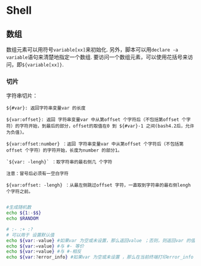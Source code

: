 # Shell

## 数组

数组元素可以用符号`variable[xx]`来初始化. 另外，脚本可以用`declare -a variable`语句来清楚地指定一个数组. 要访问一个数组元素，可以使用花括号来访问，即`${variable[xx]}`.

### 切片

字符串切片：

    ${#var}: 返回字符串变量var 的长度

    ${var:offset}: 返回 字符串变量var 中从第offset 个字符后（不包括第offset 个字符）的字符开始，到最后的部分，offset的取值在0 到 ${#var}-1 之间(bash4.2后，允许为负值)。

    ${var:offset:number} ：返回 字符串变量var 中从第offset 个字符后（不包括第offset 个字符）的字符开始，长度为number 的部分1。

    `${var: -lengh}` ：取字符串的最右侧几 个字符

    注意：冒号后必须有一空白字符

    ${var:offset: -lengh} ：从最左侧跳过offset 字符，一直取到字符串的最右侧lengh个字符之前。

```bash

#生成随机数
echo ${1:-$$}
echo $RANDOM

# :- :+ :?
# 可以用于 设置默认值
echo ${var:-value} #如果var 为空或未设置，那么返回value ；否则，则返回var 的值。
echo ${var:=value} #与 #- 等价
echo ${var:+value} #与 #-相反
echo ${var:?error_info} #如果var 为空或未设置 ，那么在当前终端打印error_info ；否则，则返回var 的值

```